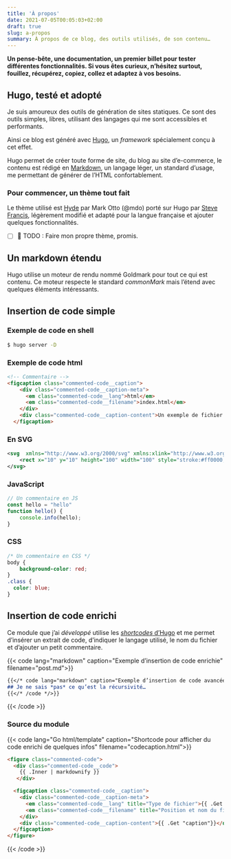 ```yaml
---
title: 'À propos'
date: 2021-07-05T00:05:03+02:00
draft: true
slug: a-propos
summary: À propos de ce blog, des outils utilisés, de son contenu…
---
```


**Un pense-bête, une documentation, un premier billet pour tester
différentes fonctionnalités. Si vous êtes curieux, n’hésitez surtout,
fouillez, récupérez, copiez, collez et adaptez à vos besoins.**

## Hugo, testé et adopté

Je suis amoureux des outils de génération de sites statiques.
Ce sont des outils simples, libres, utilisant des langages qui me sont accessibles et performants.

Ainsi ce blog est généré avec [Hugo](https://gohugo.io/), un _framework_ spécialement conçu à cet effet.

Hugo permet de créer toute forme de site, du blog au site d’e-commerce, le contenu est rédigé en [Markdown](https://daringfireball.net/projects/markdown/syntax), un langage léger, un standard d’usage, me permettant de générer de l’HTML confortablement.

### Pour commencer, un thème tout fait

Le thème utilisé est [Hyde](https://themes.gohugo.io/themes/hyde/) par Mark Otto (@mdo) porté sur Hugo par [Steve Francis](https://github.com/spf13/hyde), légèrement modifié et adapté pour la langue française et ajouter quelques fonctionnalités.

- [ ] 📓 TODO : Faire mon propre thème, promis. 

## Un markdown étendu

Hugo utilise un moteur de rendu nommé Goldmark pour tout ce qui est contenu. Ce moteur respecte le standard *commonMark* mais l’étend avec quelques éléments intéressants.

## Insertion de code simple

### Exemple de code en shell

```sh
$ hugo server -D
```

### Exemple de code html

```html {hl_lines=[2],linenostart=1}
<!-- Commentaire -->
<figcaption class="commented-code__caption">
    <div class="commented-code__caption-meta">  
      <em class="commented-code__lang">html</em>
      <em class="commented-code__filename">index.html</em>
    </div>
    <div class="commented-code__caption-content">Un exemple de fichier super</div>
  </figcaption>
```

### En SVG
```svg
<svg  xmlns="http://www.w3.org/2000/svg" xmlns:xlink="http://www.w3.org/1999/xlink">
    <rect x="10" y="10" height="100" width="100" style="stroke:#ff0000; fill: #0000ff"/>
</svg>
```

### JavaScript
```javascript
// Un commentaire en JS
const hello = "hello"
function hello() {
    console.info(hello);
}
```

### CSS
```css
/* Un commentaire en CSS */
body {
    background-color: red;
}
.class {
  color: blue;
}
```

## Insertion de code enrichi

Ce module que j’ai *développé* utilise les [*shortcodes* d’Hugo](https://gohugo.io/templates/shortcode-templates/) et me permet d’insérer un extrait de code, d’indiquer le langage utilisé, le nom du fichier et d’ajouter un petit commentaire.

{{< code lang="markdown" caption="Exemple d’insertion de code enrichie" filename="post.md">}}
```markdown
{{</* code lang="markdown" caption="Exemple d’insertion de code avancée" filename="post.md" */>}}
## Je ne sais *pas* ce qu’est la récursivité…
{{</* /code */>}}
```
{{< /code >}}

### Source du module

{{< code lang="Go html/template" caption="Shortcode pour afficher du code enrichi de quelques infos" filename="codecaption.html">}}
``` html
<figure class="commented-code">
  <div class="commented-code__code">
    {{ .Inner | markdownify }}
   </div> 

  <figcaption class="commented-code__caption">
    <div class="commented-code__caption-meta">  
      <em class="commented-code__lang" title="Type de fichier">{{ .Get "lang"}}</em>
      <em class="commented-code__filename" title="Position et nom du fichier">{{ .Get "filename"}}</em>
    </div>
    <div class="commented-code__caption-content">{{ .Get "caption"}}</div>
  </figcaption>
</figure>
```
{{< /code >}}
